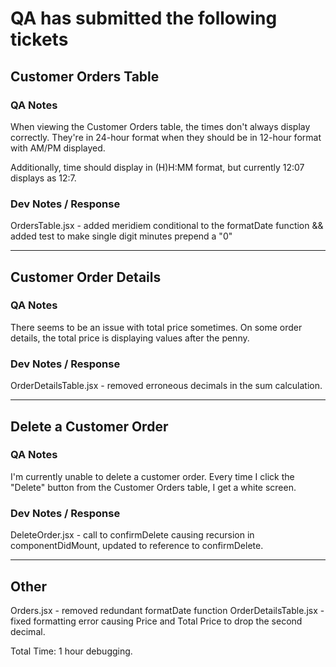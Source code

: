 # QA has submitted the following tickets


## Customer Orders Table
### QA Notes
When viewing the Customer Orders table, the times don't always display correctly. They're in 24-hour format when they should be in 12-hour format with AM/PM displayed.

Additionally, time should display in (H)H:MM format, but currently 12:07 displays as 12:7.

### Dev Notes / Response
OrdersTable.jsx - added meridiem conditional to the formatDate function && added test to make single digit minutes prepend a "0"

---


## Customer Order Details
### QA Notes
There seems to be an issue with total price sometimes. On some order details, the total price is displaying values after the penny.

### Dev Notes / Response
OrderDetailsTable.jsx - removed erroneous decimals in the sum calculation.

---


## Delete a Customer Order
### QA Notes
I'm currently unable to delete a customer order. Every time I click the "Delete" button from the Customer Orders table, I get a white screen.

### Dev Notes / Response
DeleteOrder.jsx - call to confirmDelete causing recursion in componentDidMount, updated to reference to confirmDelete.

---


## Other
Orders.jsx - removed redundant formatDate function
OrderDetailsTable.jsx - fixed formatting error causing Price and Total Price to drop the second decimal.

Total Time: 1 hour debugging.